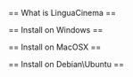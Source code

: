 == What is LinguaCinema ==

== Install on Windows ==

== Install on MacOSX ==

== Install on Debian\Ubuntu ==